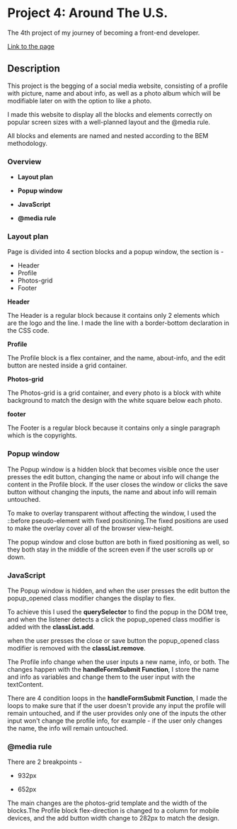 # Project 4: Around The U.S.

The 4th project of my journey of becoming a front-end developer.

[Link to the page](https://yaniv10501.github.io/web_project_4/)

## Description

This project is the begging of a social media website, consisting of a profile with picture, name and about info, as well as a photo album which will be modifiable later on with the option to like a photo.

I made this website to display all the blocks and elements correctly on popular screen sizes with a well-planned layout and the @media rule.

All blocks and elements are named and nested according to the BEM methodology.

### Overview

* **Layout plan**

* **Popup window**

* **JavaScript**

* **@media rule**

### Layout plan

Page is divided into 4 section blocks and a popup window, the section is -

* Header
* Profile
* Photos-grid
* Footer

**Header**

The Header is a regular block because it contains only 2 elements which are the logo and the line. I made the line with a border-bottom declaration in the CSS code.

**Profile**

The Profile block is a flex container, and the name, about-info, and the edit button are nested inside a grid container.

**Photos-grid**

The Photos-grid is a grid container, and every photo is a block with white background to match the design with the white square below each photo.

**footer**

The Footer is a regular block because it contains only a single paragraph which is the copyrights.

### Popup window

The Popup window is a hidden block that becomes visible once the user presses the edit button, changing the name or about info will change the content in the Profile block. If the user closes the window or clicks the save button without changing the inputs, the name and about info will remain untouched.

To make to overlay transparent without affecting the window, I used the ::before pseudo-element with fixed positioning.The fixed positions are used to make the overlay cover all of the browser view-height.

The popup window and close button are both in fixed positioning as well, so they both stay in the middle of the screen even if the user scrolls up or down.

### JavaScript

The Popup window is hidden, and when the user presses the edit button the popup_opened class modifier changes the display to flex.

To achieve this I used the **querySelector** to find the popup in the DOM tree, and when the listener detects a click the popup_opened class modifier is added with the **classList.add**.

when the user presses the close or save button the popup_opened class modifier is removed with the **classList.remove**.

The Profile info change when the user inputs a new name, info, or both. The changes happen with the **handleFormSubmit Function**, I store the name and info as variables and change them to the user input with the textContent.

There are 4 condition loops in the **handleFormSubmit Function**, I made the loops to make sure that if the user doesn't provide any input the profile will remain untouched, and if the user provides only one of the inputs the other input won't change the profile info, for example - if the user only changes the name, the info will remain untouched.

### @media rule

There are 2 breakpoints -

* 932px

* 652px

The main changes are the photos-grid template and the width of the blocks.The Profile block flex-direction is changed to a column for mobile devices, and the add button width change to 282px to match the design.

